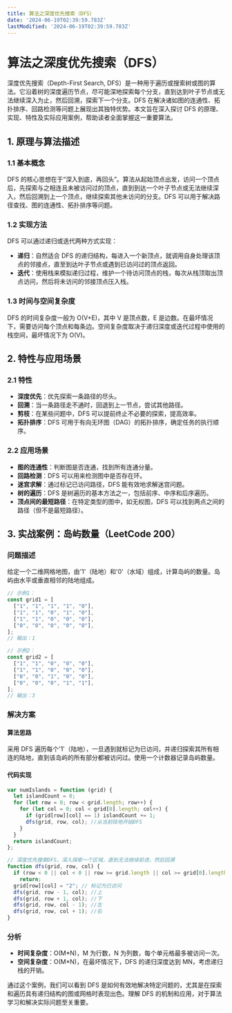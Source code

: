 ```yaml
---
title: 算法之深度优先搜索（DFS）
date: '2024-06-19T02:39:59.783Z'
lastModified: '2024-06-19T02:39:59.783Z'
---
```

# 算法之深度优先搜索（DFS）

深度优先搜索（Depth-First Search, DFS）是一种用于遍历或搜索树或图的算法。它沿着树的深度遍历节点，尽可能深地探索每个分支，直到达到叶子节点或无法继续深入为止，然后回溯，探索下一个分支。DFS 在解决诸如图的连通性、拓扑排序、回路检测等问题上展现出其独特优势。本文旨在深入探讨 DFS 的原理、实现、特性及实际应用案例，帮助读者全面掌握这一重要算法。

## 1. 原理与算法描述

### 1.1 基本概念

DFS 的核心思想在于“深入到底，再回头”。算法从起始顶点出发，访问一个顶点后，先探索与之相连且未被访问过的顶点，直到到达一个叶子节点或无法继续深入，然后回溯到上一个顶点，继续探索其他未访问的分支。DFS 可以用于解决路径查找、图的连通性、拓扑排序等问题。

### 1.2 实现方法

DFS 可以通过递归或迭代两种方式实现：

- **递归**：自然适合 DFS 的递归结构，每进入一个新顶点，就调用自身处理该顶点的邻接点，直至到达叶子节点或遇到已访问过的顶点返回。
- **迭代**：使用栈来模拟递归过程，维护一个待访问顶点的栈，每次从栈顶取出顶点访问，然后将未访问的邻接顶点压入栈。

### 1.3 时间与空间复杂度

DFS 的时间复杂度一般为 O(V+E)，其中 V 是顶点数，E 是边数。在最坏情况下，需要访问每个顶点和每条边。空间复杂度取决于递归深度或迭代过程中使用的栈空间，最坏情况下为 O(V)。

## 2. 特性与应用场景

### 2.1 特性

- **深度优先**：优先探索一条路径的尽头。
- **回溯**：当一条路径走不通时，回退到上一节点，尝试其他路径。
- **剪枝**：在某些问题中，DFS 可以提前终止不必要的探索，提高效率。
- **拓扑排序**：DFS 可用于有向无环图（DAG）的拓扑排序，确定任务的执行顺序。

### 2.2 应用场景

- **图的连通性**：判断图是否连通，找到所有连通分量。
- **回路检测**：DFS 可以用来检测图中是否存在环。
- **迷宫求解**：通过标记已访问路径，DFS 能有效地求解迷宫问题。
- **树的遍历**：DFS 是树遍历的基本方法之一，包括前序、中序和后序遍历。
- **顶点间的最短路径**：在特定类型的图中，如无权图，DFS 可以找到两点之间的路径（但不是最短路径）。

## 3. 实战案例：岛屿数量（LeetCode 200）

### 问题描述

给定一个二维网格地图，由'1'（陆地）和'0'（水域）组成，计算岛屿的数量。岛屿由水平或垂直相邻的陆地组成。

```js
// 示例1：
const grid1 = [
  ["1", "1", "1", "1", "0"],
  ["1", "1", "0", "1", "0"],
  ["1", "1", "0", "0", "0"],
  ["0", "0", "0", "0", "0"],
];
// 输出：1

// 示例2：
const grid2 = [
  ["1", "1", "0", "0", "0"],
  ["1", "1", "0", "0", "0"],
  ["0", "0", "1", "0", "0"],
  ["0", "0", "0", "1", "1"],
];
// 输出：3
```

### 解决方案

#### 算法思路

采用 DFS 遍历每个'1'（陆地），一旦遇到就标记为已访问，并递归探索其所有相连的陆地，直到该岛屿的所有部分都被访问过。使用一个计数器记录岛屿数量。

#### 代码实现

```javascript
var numIslands = function (grid) {
  let islandCount = 0;
  for (let row = 0; row < grid.length; row++) {
    for (let col = 0; col < grid[0].length; col++) {
      if (grid[row][col] == 1) islandCount += 1;
      dfs(grid, row, col); //从当前陆地开始DFS
    }
  }
  return islandCount;
};

// 深度优先搜索DFS，深入探索一个区域，直到无法继续前进，然后回溯
function dfs(grid, row, col) {
  if (row < 0 || col < 0 || row >= grid.length || col >= grid[0].length || grid[row][col] != 1)
    return;
  grid[row][col] = "2"; // 标记为已访问
  dfs(grid, row - 1, col); //上
  dfs(grid, row + 1, col); //下
  dfs(grid, row, col - 1); //左
  dfs(grid, row, col + 1); //右
}
```

### 分析

- **时间复杂度**：O(M\*N)，M 为行数，N 为列数，每个单元格最多被访问一次。
- **空间复杂度**：O(M\*N)，在最坏情况下，DFS 的递归深度达到 MN，考虑递归栈的开销。

通过这个案例，我们可以看到 DFS 是如何有效地解决特定问题的，尤其是在探索和遍历具有递归结构的图或网格时表现出色。理解 DFS 的机制和应用，对于算法学习和解决实际问题至关重要。
